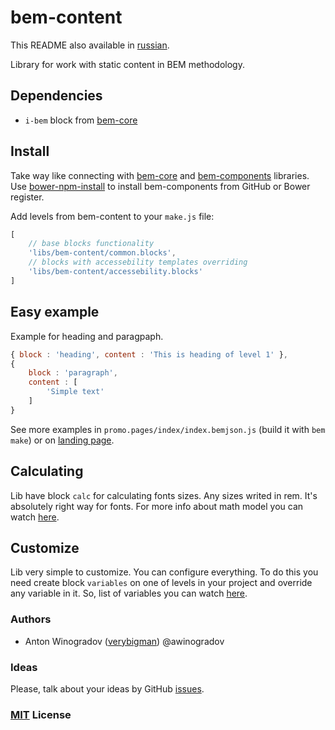# bem-content

This README also available in [russian](https://github.com/verybigman/bem-content/blob/master/README.ru.md).

Library for work with static content in BEM methodology.

## Dependencies

- `i-bem` block from [bem-core](https//github.com/bem/bem-core)

## Install

Take way like connecting with [bem-core](https//github.com/bem/bem-core)
and [bem-components](https//github.com/bem/bem-components) libraries.
Use [bower-npm-install](https://github.com/arikon/bower-npm-install) to install bem-components from GitHub or Bower register.

Add levels from bem-content to your `make.js` file:

``` javascript
[ 
    // base blocks functionality
	'libs/bem-content/common.blocks',
    // blocks with accessebility templates overriding
    'libs/bem-content/accessebility.blocks'
]
```
## Easy example

Example for heading and paragpaph.

``` javascript
{ block : 'heading', content : 'This is heading of level 1' },
{
    block : 'paragraph',
    content : [
        'Simple text'
    ]
}
```

See more examples in `promo.pages/index/index.bemjson.js` (build it with `bem make`) or on [landing page](http://verybigman.github.io/bem-content).

## Calculating

Lib have block `calc` for calculating fonts sizes. Any sizes writed in rem. It's absolutely right way for fonts. For more info about math model you can watch [here](https://github.com/verybigman/bem-content/blob/master/common.blocks/calc/calc.styl).

## Customize

Lib very simple to customize. You can configure everything. 
To do this you need create block `variables` on one of levels in your project and override any variable in it. So, list of variables you can watch [here](https://github.com/verybigman/bem-content/blob/master/common.blocks/variables/variables.styl).

### Authors

- Anton Winogradov ([verybigman](https://github.com/verybigman)) @awinogradov

### Ideas

Please, talk about your ideas by GitHub [issues](https://github.com/verybigman/bem-content/issues).

### [MIT](http://en.wikipedia.org/wiki/MIT_License) License
